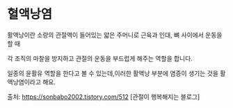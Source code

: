 # 혈액낭염

활액낭이란 소량의 관절액이 들어있는 얇은 주머니로 근육과 인대, 뼈 사이에서 운동을 할 때

각 조직의 마찰을 방지하고 관절의 운동을 부드럽게 해주는 역할을 합니다.

일종의 윤활유 역할을 한다고 볼 수 있는데,이러한 활액낭 부분에 염증이 생기는 것을 활액낭염이라고 해요. 



출처: https://sonbabo2002.tistory.com/512 [관절이 행복해지는 블로그]